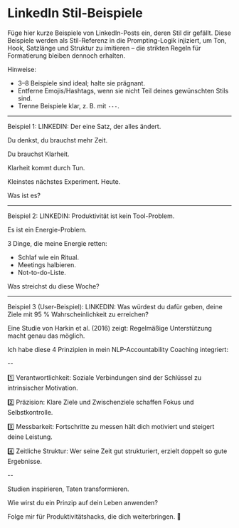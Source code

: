 # LinkedIn Stil-Beispiele

Füge hier kurze Beispiele von LinkedIn-Posts ein, deren Stil dir gefällt.
Diese Beispiele werden als Stil-Referenz in die Prompting-Logik injiziert,
um Ton, Hook, Satzlänge und Struktur zu imitieren – die strikten Regeln
für Formatierung bleiben dennoch erhalten.

Hinweise:
- 3–8 Beispiele sind ideal; halte sie prägnant.
- Entferne Emojis/Hashtags, wenn sie nicht Teil deines gewünschten Stils sind.
- Trenne Beispiele klar, z. B. mit `---`.

---

Beispiel 1:
LINKEDIN:
Der eine Satz, der alles ändert.

Du denkst, du brauchst mehr Zeit.

Du brauchst Klarheit.

Klarheit kommt durch Tun.

Kleinstes nächstes Experiment. Heute.

Was ist es?

---

Beispiel 2:
LINKEDIN:
Produktivität ist kein Tool-Problem.

Es ist ein Energie-Problem.

3 Dinge, die meine Energie retten:
- Schlaf wie ein Ritual.
- Meetings halbieren.
- Not-to-do-Liste.

Was streichst du diese Woche?

---

Beispiel 3 (User-Beispiel):
LINKEDIN:
Was würdest du dafür geben, deine Ziele mit 95 % Wahrscheinlichkeit zu erreichen?

Eine Studie von Harkin et al. (2016) zeigt: 
Regelmäßige Unterstützung macht genau das möglich.

Ich habe diese 4 Prinzipien in mein NLP-Accountability Coaching integriert:

--

1️⃣ Verantwortlichkeit: Soziale Verbindungen sind der Schlüssel zu intrinsischer Motivation. 

2️⃣ Präzision: Klare Ziele und Zwischenziele schaffen Fokus und Selbstkontrolle. 

3️⃣ Messbarkeit: Fortschritte zu messen hält dich motiviert und steigert deine Leistung. 

4️⃣ Zeitliche Struktur: Wer seine Zeit gut strukturiert, erzielt doppelt so gute Ergebnisse.

--

Studien inspirieren, Taten transformieren.

Wie wirst du ein Prinzip auf dein Leben anwenden? 

Folge mir für Produktivitätshacks, die dich weiterbringen. 🚀

